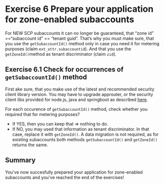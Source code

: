# Exercise 6 Prepare your application for zone-enabled subaccounts
For NEW SCP subaccounts it can no longer be guaranteed, that “zone id” ==“subaccount id” == “tenant guid”. That’s why you must make sure, that you use the `getSubaccountId()` method only in case you need it for metering purposes (claim `ext_attr.subaccountid`). And that you use the `getZoneId()`method as tenant discriminator (claim `zid`).


## Exercise 6.1 Check for occurrences of `getSubaccountId()` method
First ake sure, that you make use of the latest and recommended security client library version. You may have to upgrade approuter, or the security client libs provided for node.js, java and springboot as described [here](/README.md#exercises).

For each occurence of `getSubaccountId()` method, check whether you required that for metering purposes? 
- If YES, then you can keep that => nothing to do.
- If NO, you may used that information as tenant discriminator. In that case, replace it with `getZoneId()`. A data migration is not required, as for existing subaccounts both methods `getSubaccountId()` and `getZoneId()` returns the same.


## Summary

You've now succesfully prepared your application for zone-enabled subaccounts and you've reached the end of the exercises!
